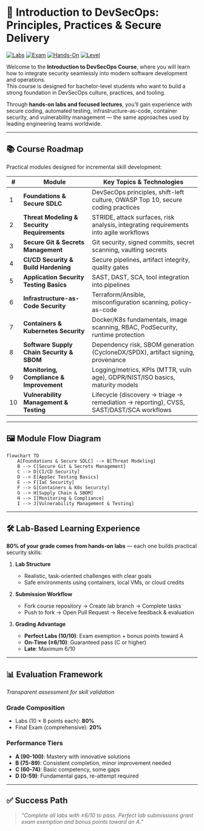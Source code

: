 # 🔐 Introduction to DevSecOps: Principles, Practices & Secure Delivery

[![Labs](https://img.shields.io/badge/Labs-80%25-blue)](#lab-based-learning-experience)
[![Exam](https://img.shields.io/badge/Exam-20%25-orange)](#evaluation-framework)
[![Hands-On](https://img.shields.io/badge/Focus-Hands--On%20Security-success)](#lab-based-learning-experience)
[![Level](https://img.shields.io/badge/Level-Bachelor-lightgrey)](#course-roadmap)

Welcome to the **Introduction to DevSecOps Course**, where you will learn how to integrate security seamlessly into modern software development and operations.  
This course is designed for bachelor-level students who want to build a strong foundation in DevSecOps culture, practices, and tooling.  

Through **hands-on labs and focused lectures**, you’ll gain experience with secure coding, automated testing, infrastructure-as-code, container security, and vulnerability management — the same approaches used by leading engineering teams worldwide.

---

## 📚 Course Roadmap

Practical modules designed for incremental skill development:

| #  | Module                                    | Key Topics & Technologies                                                                 |
|----|-------------------------------------------|------------------------------------------------------------------------------------------|
| 1  | **Foundations & Secure SDLC**             | DevSecOps principles, shift-left culture, OWASP Top 10, secure coding practices           |
| 2  | **Threat Modeling & Security Requirements** | STRIDE, attack surfaces, risk analysis, integrating requirements into agile workflows     |
| 3  | **Secure Git & Secrets Management**       | Git security, signed commits, secret scanning, vaulting secrets                           |
| 4  | **CI/CD Security & Build Hardening**      | Secure pipelines, artifact integrity, quality gates                                       |
| 5  | **Application Security Testing Basics**   | SAST, DAST, SCA, tool integration into pipelines                                          |
| 6  | **Infrastructure-as-Code Security**       | Terraform/Ansible, misconfiguration scanning, policy-as-code                              |
| 7  | **Containers & Kubernetes Security**      | Docker/K8s fundamentals, image scanning, RBAC, PodSecurity, runtime protection            |
| 8  | **Software Supply Chain Security & SBOM** | Dependency risk, SBOM generation (CycloneDX/SPDX), artifact signing, provenance           |
| 9  | **Monitoring, Compliance & Improvement**  | Logging/metrics, KPIs (MTTR, vuln age), GDPR/NIST/ISO basics, maturity models             |
| 10 | **Vulnerability Management & Testing**    | Lifecycle (discovery → triage → remediation → reporting), CVSS, SAST/DAST/SCA workflows   |

---

## 🖼 Module Flow Diagram

```mermaid
flowchart TD
    A[Foundations & Secure SDLC] --> B[Threat Modeling]
    B --> C[Secure Git & Secrets Management]
    C --> D[CI/CD Security]
    D --> E[AppSec Testing Basics]
    E --> F[IaC Security]
    F --> G[Containers & K8s Security]
    G --> H[Supply Chain & SBOM]
    H --> I[Monitoring & Compliance]
    I --> J[Vulnerability Management & Testing]
```

---

## 🛠 Lab-Based Learning Experience

**80% of your grade comes from hands-on labs** — each one builds practical security skills:

1. **Lab Structure**

   * Realistic, task-oriented challenges with clear goals
   * Safe environments using containers, local VMs, or cloud credits

2. **Submission Workflow**

   * Fork course repository → Create lab branch → Complete tasks
   * Push to fork → Open Pull Request → Receive feedback & evaluation

3. **Grading Advantage**

   * **Perfect Labs (10/10)**: Exam exemption + bonus points toward A
   * **On-Time (≥6/10)**: Guaranteed pass (C or higher)
   * **Late**: Maximum 6/10

---

## 📊 Evaluation Framework

*Transparent assessment for skill validation*

### Grade Composition

* Labs (10 × 8 points each): **80%**
* Final Exam (comprehensive): **20%**

### Performance Tiers

* **A (90-100)**: Mastery with innovative solutions
* **B (75-89)**: Consistent completion, minor improvement needed
* **C (60-74)**: Basic competency, some gaps
* **D (0-59)**: Fundamental gaps, re-attempt required

---

## ✅ Success Path

> *"Complete all labs with ≥6/10 to pass. Perfect lab submissions grant exam exemption and bonus points toward an A."*
